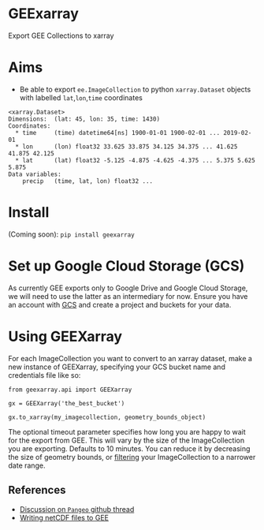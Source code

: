 # GEExarray
Export GEE Collections to xarray

# Aims
- Be able to export `ee.ImageCollection` to python `xarray.Dataset` objects with labelled `lat`,`lon`,`time` coordinates

```
<xarray.Dataset>
Dimensions:  (lat: 45, lon: 35, time: 1430)
Coordinates:
  * time     (time) datetime64[ns] 1900-01-01 1900-02-01 ... 2019-02-01
  * lon      (lon) float32 33.625 33.875 34.125 34.375 ... 41.625 41.875 42.125
  * lat      (lat) float32 -5.125 -4.875 -4.625 -4.375 ... 5.375 5.625 5.875
Data variables:
    precip   (time, lat, lon) float32 ...
```

# Install

(Coming soon):
`pip install geexarray`

# Set up Google Cloud Storage (GCS)

As currently GEE exports only to Google Drive and Google Cloud Storage, we will need to use the latter as an intermediary for now. Ensure you have an account with [GCS](https://cloud.google.com/storage/) and create a project and buckets for your data.

# Using GEEXarray

For each ImageCollection you want to convert to an xarray dataset, make a new instance of GEEXarray, specifying your GCS bucket name and credentials file like so:

``` 
from geexarray.api import GEEXarray

gx = GEEXarray('the_best_bucket')

gx.to_xarray(my_imagecollection, geometry_bounds_object)
```

The optional timeout parameter specifies how long you are happy to wait for the export from GEE. This will vary by the size of the ImageCollection you are exporting. Defaults to 10 minutes. You can reduce it by decreasing the size of geometry bounds, or [filtering](https://developers.google.com/earth-engine/ic_filtering) your ImageCollection to a narrower date range.

## References
- [Discussion on `Pangeo` github thread](https://github.com/pangeo-data/pangeo/issues/216)
- [Writing netCDF files to GEE](http://arbennett.github.io/software,/hydrology/2017/07/30/netcdfToGEE.html)

